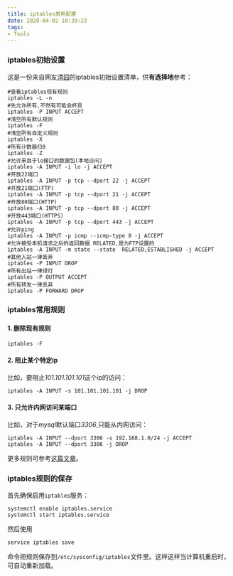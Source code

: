 ```yaml
---
title: iptables常用配置
date: 2020-04-02 18:39:23
tags:
- Tools
---
```


### iptables初始设置
这是一份来自网友[清园](https://www.cnblogs.com/kreo/p/4368811.html)的iptables初始设置清单，供**有选择地**参考：
```shell
#查看iptables现有规则
iptables -L -n
#先允许所有,不然有可能会杯具
iptables -P INPUT ACCEPT
#清空所有默认规则
iptables -F
#清空所有自定义规则
iptables -X
#所有计数器归0
iptables -Z
#允许来自于lo接口的数据包(本地访问)
iptables -A INPUT -i lo -j ACCEPT
#开放22端口
iptables -A INPUT -p tcp --dport 22 -j ACCEPT
#开放21端口(FTP)
iptables -A INPUT -p tcp --dport 21 -j ACCEPT
#开放80端口(HTTP)
iptables -A INPUT -p tcp --dport 80 -j ACCEPT
#开放443端口(HTTPS)
iptables -A INPUT -p tcp --dport 443 -j ACCEPT
#允许ping
iptables -A INPUT -p icmp --icmp-type 8 -j ACCEPT
#允许接受本机请求之后的返回数据 RELATED,是为FTP设置的
iptables -A INPUT -m state --state  RELATED,ESTABLISHED -j ACCEPT
#其他入站一律丢弃
iptables -P INPUT DROP
#所有出站一律绿灯
iptables -P OUTPUT ACCEPT
#所有转发一律丢弃
iptables -P FORWARD DROP
```

### iptables常用规则
#### 1. 删除现有规则
```shell
iptables -F
```
#### 2. 阻止某个特定ip
比如，要阻止*101.101.101.101*这个ip的访问：
```shell
iptables -A INPUT -s 101.101.101.101 -j DROP
```

#### 3. 只允许内网访问某端口
比如，对于*mysql*默认端口*3306*,只能从内网访问：
```shell
iptables -A INPUT --dport 3306 -s 192.168.1.0/24 -j ACCEPT
iptables -A INPUT --dport 3306 -j DROP
```
更多规则可参考[这篇文章](https://www.jianshu.com/p/ee4ee15d3658)。

### iptables规则的保存
首先确保启用`iptables`服务：
```shell
systemctl enable iptables.service
systemctl start iptables.service
```
然后使用
```shell
service iptables save
```
命令把规则保存到`/etc/sysconfig/iptables`文件里。这样这样当计算机重启时，可自动重新加载。
